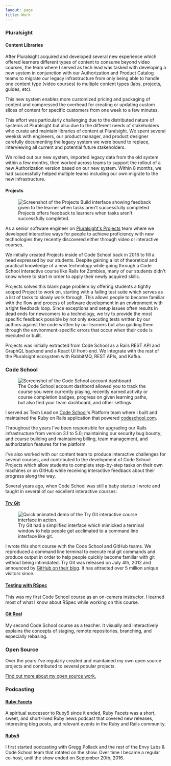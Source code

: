 ```yaml
---
layout: page
title: Work
---
```

### Pluralsight

#### Content Libraries

After Pluralsight acquired and developed several new experience which offered
learners different types of content to consume beyond video courses, the team
where I served as tech lead was tasked with developing a new system in
conjunction with our Authorization and Product Catalog teams to migrate our
legacy infrastructure from only being able to handle one content type (video
courses) to multiple content types (labs, projects, guides, etc).

This new system enables more customized pricing and packaging of content and
compressed the overhead for creating or updating custom slices of content for
specific customers from one week to a few minutes.

This effort was particularly challenging due to the distributed nature of
systems at Pluralsight but also due to the different needs of stakeholders
who curate and maintain libraries of content at Pluralsight. We spent several
weeksk with engineers, our product manager, and product designer carefully
documenting the legacy system we were bound to replace, interviewing all
current and potential future stakeholders.

We rolled out our new system, imported legacy data from the old system within a
few months, then worked across teams to support the rollout of a new Authorization
version based on our new system. Within 8 months, we had successfully helped
multiple teams including our own migrate to the new infrastructure.

#### Projects

<figure>
  <img src="{{ site.url }}/assets/projects-build-check-my-work.png" alt="Screenshot of the Projects Build interface showing feedback given to the learner when tasks aren't successfully completed">
  <figcaption>
    Projects offers feedback to learners when tasks aren't successfully completed.
  </figcaption>
</figure>

As a senior software engineer on [Pluralsight's
Projects](https://www.pluralsight.com/product/projects) team where we developed
interactive ways for people to achieve proficiency with new technologies they
recently discovered either through video or interactive courses.

We initially created Projects inside of Code School back in 2016 to fill
a need expressed by our students. Despite gaining a lot of theoretical and
practical knowledge of a new technology while going through a Code School
interactive course like Rails for Zombies, many of our students didn't know
where to start in order to apply their newly acquired skills.

Projects solves this blank page problem by offering students a tightly scoped
Project to work on, starting with a failing test suite which serves as a list
of tasks to slowly work through. This allows people to become familiar with
the flow and process of software development in an environment with a tight
feedback loop. Since exceptions and setup issues often results in dead ends
for newcomers to a technology, we try to provide the most specific feedback
possible by not only executing tests written by our authors against the code
written by our learners but also guiding them through the environment-specific
errors that occur when their code is executed or built.

Projects was initially extracted from Code School as a Rails REST API and GraphQL
backend and a React UI front-end. We integrate with the rest of the Pluralsight
ecosystem with RabbitMQ, REST APIs, and Kafka.

### Code School

<figure>
  <img src="{{ site.url }}/assets/codeschool-account-page.png" alt="Screenshot of the Code School account dashboard">
  <figcaption>
    The Code School account dashbord allowed you to track the course you were currently playing, recently earned activity
    or course completion badges, progress on given learning paths, but also find your team dashboard, and other settings.
  </figcaption>
</figure>

I served as Tech Lead on [Code School](http://codeschool.com)'s
Platform team where I built and maintained the Ruby on Rails application
that powered [codeschool.com](http://codeschool.com).

Throughout the years I've been responsible for upgrading our Rails
infrastructure from version 3.1 to 5.0; maintaining our security bug
bounty; and course building and maintaining billing, team management,
and authorization features for the platform.

I've also worked with our content team to produce interactive challenges
for several courses, and contributed to the development of Code School
Projects which allow students to complete step-by-step tasks on their
own machines or on GitHub while receiving interactive feedback about
their progress along the way.

Several years ago, when Code School was still a baby startup I wrote
and taught in several of our excellent interactive courses:

#### [Try Git](http://try.github.com)

<figure>
  <img src="{{ site.url }}/assets/try-git-demo.gif" alt="Quick animated demo of the Try Git interactive course interface in action.">
  <figcaption>
    Try Git had a simplified interface which mimicked a terminal window to help people get acclimated to a command line interface like git.
  </figcaption>
</figure>

I wrote this short course with the Code School and GitHub teams. We
reproduced a command line terminal to execute real git commands and
produce output in order to help people quickly become familiar with git
without being intimidated. Try Git was released on July 4th, 2012 and
announced by [GitHub on their blog][1]. It has attracted over 5 million
unique visitors since.

[1]: https://github.com/blog/1183-try-git-in-your-browser

#### [Testing with RSpec](http://www.codeschool.com/courses/testing-with-rspec)

This was my first Code School course as an on-camera instructor. I
learned most of what I know about RSpec while working on this course.

#### [Git Real](http://www.codeschool.com/courses/testing-with-rspec)

My second Code School course as a teacher. It visually and interactively
explains the concepts of staging, remote repositories, branching, and
especially rebasing.

### Open Source

Over the years I've regularly created and maintained my own open source
projects and contributed to several popular projects.

[Find out more about my open source work.](/oss)

### Podcasting
#### [Ruby Facets](http://rubyfacets.com)
A spiritual successor to Ruby5 since it ended, Ruby Facets was a short, sweet,
and short-lived Ruby news podcast that covered new releases, interesting blog
posts, and relevant events in the Ruby and Rails community.

#### [Ruby5](http://ruby5.envylabs.com)
I first started podcasting with Gregg Pollack and the rest of the
Envy Labs & Code School team that rotated on the show. Over time I
became a regular co-host, until the show ended on September 20th, 2016.
